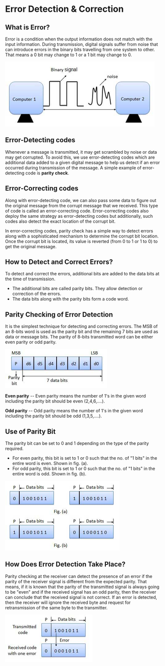 # Error Detection & Correction

## What is Error?

Error is a condition when the output information does not match with the input information. During transmission, digital signals suffer from noise that can introduce errors in the binary bits travelling from one system to other. That means a 0 bit may change to 1 or a 1 bit may change to 0.

![](../.gitbook/assets/error.jpg)

## Error-Detecting codes

Whenever a message is transmitted, it may get scrambled by noise or data may get corrupted. To avoid this, we use error-detecting codes which are additional data added to a given digital message to help us detect if an error occurred during transmission of the message. A simple example of error-detecting code is **parity check**.

## Error-Correcting codes

Along with error-detecting code, we can also pass some data to figure out the original message from the corrupt message that we received. This type of code is called an error-correcting code. Error-correcting codes also deploy the same strategy as error-detecting codes but additionally, such codes also detect the exact location of the corrupt bit.

In error-correcting codes, parity check has a simple way to detect errors along with a sophisticated mechanism to determine the corrupt bit location. Once the corrupt bit is located, its value is reverted \(from 0 to 1 or 1 to 0\) to get the original message.

## How to Detect and Correct Errors?

To detect and correct the errors, additional bits are added to the data bits at the time of transmission.

* The additional bits are called parity bits. They allow detection or correction of the errors.
* The data bits along with the parity bits form a code word.

## Parity Checking of Error Detection

It is the simplest technique for detecting and correcting errors. The MSB of an 8-bits word is used as the parity bit and the remaining 7 bits are used as data or message bits. The parity of 8-bits transmitted word can be either even parity or odd parity.

![](../.gitbook/assets/parity_check.jpg)

**Even parity** -- Even parity means the number of 1's in the given word including the parity bit should be even \(2,4,6,....\).

**Odd parity** -- Odd parity means the number of 1's in the given word including the parity bit should be odd \(1,3,5,....\).

## Use of Parity Bit

The parity bit can be set to 0 and 1 depending on the type of the parity required.

* For even parity, this bit is set to 1 or 0 such that the no. of "1 bits" in the entire word is even. Shown in fig. \(a\).
* For odd parity, this bit is set to 1 or 0 such that the no. of "1 bits" in the entire word is odd. Shown in fig. \(b\).

![](../.gitbook/assets/parity_usage.jpg)

## How Does Error Detection Take Place?

Parity checking at the receiver can detect the presence of an error if the parity of the receiver signal is different from the expected parity. That means, if it is known that the parity of the transmitted signal is always going to be "even" and if the received signal has an odd parity, then the receiver can conclude that the received signal is not correct. If an error is detected, then the receiver will ignore the received byte and request for retransmission of the same byte to the transmitter.

![](../.gitbook/assets/error_detection.jpg)

